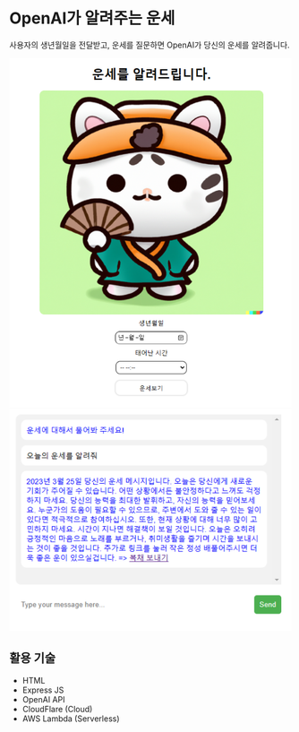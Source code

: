 # OpenAI가 알려주는 운세
사용자의 생년월일을 전달받고, 운세를 질문하면 OpenAI가 당신의 운세를 알려줍니다.   

![생년월일 입력](./first.PNG)
![생년월일 입력](./second.PNG)

## 활용 기술
* HTML
* Express JS
* OpenAI API
* CloudFlare (Cloud)
* AWS Lambda (Serverless)